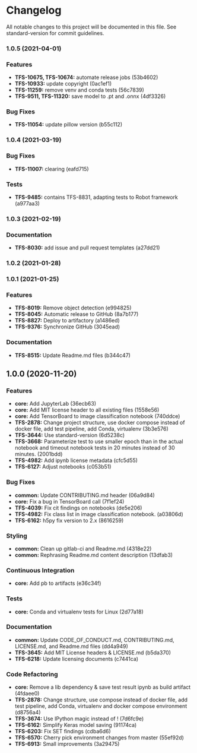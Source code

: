 # Changelog

All notable changes to this project will be documented in this file. See standard-version for commit guidelines.

### 1.0.5 (2021-04-01)


### Features

* **TFS-10675, TFS-10674:** automate release jobs (53b4602)
* **TFS-10933:** update copyright (0ac1ef1)
* **TFS-11259:** remove venv and conda tests (56c7839)
* **TFS-9511, TFS-11320:** save model to .pt and .onnx (4df3326)


### Bug Fixes

* **TFS-11054:** update pillow version (b55c112)

### 1.0.4 (2021-03-19)


### Bug Fixes

* **TFS-11007:** clearing (eafd715)



### Tests

* **TFS-9485:** contains TFS-8831, adapting tests to Robot framework (a977aa3)

### 1.0.3 (2021-02-19)


### Documentation

* **TFS-8030:** add issue and pull request templates (a27dd21)

### 1.0.2 (2021-01-28)

### 1.0.1 (2021-01-25)


### Features

* **TFS-8019:** Remove object detection (e994825)
* **TFS-8045:** Automatic release to GitHub (8a7b177)
* **TFS-8827:** Deploy to artifactory (a1486ed)
* **TFS-9376:** Synchronize GitHub (3045ead)


### Documentation

* **TFS-8515:** Update Readme.md files (b344c47)

## 1.0.0 (2020-11-20)


### Features

* **core:** Add JupyterLab (36ecb63)
* **core:** Add MIT license header to all existing files (1558e56)
* **core:** Add TensorBoard to image classification notebook (740ddce)
* **TFS-2878:** Change project structure, use docker compose instead of docker file, add test pipeline, add Conda, virtualenv (3b3e576)
* **TFS-3644:** Use standard-version (6d5238c)
* **TFS-3668:** Parameterize test to use smaller epoch than in the actual notebook and timeout notebook tests in 20 minutes instead of 30 minutes. (2001bdd)
* **TFS-4982:** Add ipynb license metadata (cfc5d55)
* **TFS-6127:** Adjust notebooks (c053b51)


### Bug Fixes

* **common:** Update CONTRIBUTING.md header (06a9d84)
* **core:** Fix a bug in TensorBoard call (7f1ef24)
* **TFS-4039:** Fix cit findings on notebooks (de5e206)
* **TFS-4982:** Fix class list in image classification notebook. (a03806d)
* **TFS-6162:** h5py fix version to 2.x (8616259)


### Styling

* **common:** Clean up gitlab-ci and Readme.md (4318e22)
* **common:** Rephrasing Readme.md content description (13dfab3)


### Continuous Integration

* **core:** Add pb to artifacts (e36c34f)


### Tests

* **core:** Conda and virtualenv tests for Linux (2d77a18)


### Documentation

* **common:** Update CODE_OF_CONDUCT.md, CONTRIBUTING.md, LICENSE.md, and Readme.md files (dd4a949)
* **TFS-3645:** Add MIT License headers & LICENSE.md (b5da370)
* **TFS-6218:** Update licensing documents (c7441ca)


### Code Refactoring

* **core:** Remove a lib dependency & save test result ipynb as build artifact (4fdaee0)
* **TFS-2878:** Change structure, use compose instead of docker file, add test pipeline, add Conda, virtualenv and docker compose environment (d8756a4)
* **TFS-3674:** Use IPython magic instead of ! (7d6fc9e)
* **TFS-6162:** Simplify Keras model saving (91174ca)
* **TFS-6203:** Fix SET findings (cdba6d6)
* **TFS-6570:** Cherry pick environment changes from master (55ef92d)
* **TFS-6913:** Small improvements (3a29475)